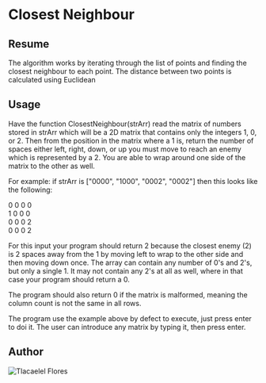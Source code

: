 # Closest Neighbour

## Resume
The algorithm works by iterating through the list of points and finding the closest neighbour to each point. The distance between two points is calculated using Euclidean

## Usage
Have the function ClosestNeighbour(strArr) read the matrix of numbers stored in strArr which
will be a 2D matrix that contains only the integers 1, 0, or 2.
Then from the position in the matrix where a 1 is, return the number of spaces either left,
right, down, or up you must move to reach an enemy which is represented by a 2.
You are able to wrap around one side of the matrix to the other as well.

For example: if strArr is ["0000", "1000", "0002", "0002"] then this looks like the following:

0 0 0 0  
1 0 0 0  
0 0 0 2  
0 0 0 2  

For this input your program should return 2 because the closest enemy (2) is 2 spaces away from
the 1 by moving left to wrap to the other side and then moving down once.
The array can contain any number of 0's and 2's, but only a single 1.
It may not contain any 2's at all as well, where in that case your program should return a 0.

The program should also return 0 if the matrix is malformed, meaning the column count is not the
same in all rows.

The program use the example above by defect to execute, just press enter to doi it. 
The user can introduce any matrix by typing it, then press enter.

## Author
![Tlacaelel Flores](https://github.com/Tlacaelel97)
